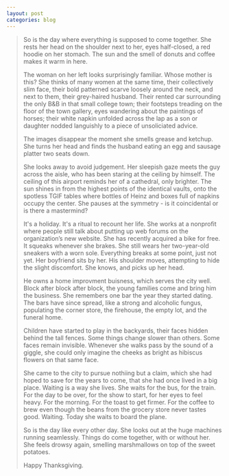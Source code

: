 ```yaml
---
layout: post
categories: blog
---
```


> So is the day where everything is supposed to come together. She rests her head on the shoulder next to her, eyes half-closed, a red hoodie on her stomach. The sun and the smell of donuts and coffee makes it warm in here.
>
> The woman on her left looks surprisingly familiar. Whose mother is this? She thinks of many women at the same time, their collectively slim face, their bold patterned scarve loosely around the neck, and next to them, their grey-haired husband. Their rented car surrounding the only B&B in that small college town; their footsteps treading on the floor of the town gallery, eyes wandering about the paintings of horses; their white napkin unfolded across the lap as a son or daughter nodded languishly to a piece of unsoliciated advice.
>
> The images disappear the moment she smells grease and ketchup. She turns her head and finds the husband eating an egg and sausage platter two seats down.
>
> She looks away to avoid judgement. Her sleepish gaze meets the guy across the aisle, who has been staring at the ceiling by himself. The ceiling of this airport reminds her of a cathedral, only brighter. The sun shines in from the highest points of the identical vaults, onto the spotless TGIF tables where bottles of Heinz and boxes full of napkins occupy the center. She pauses at the symmetry - is it coincidental or is there a mastermind?
>
> It's a holiday. It's a ritual to recount her life. She works at a nonprofit where people still talk about putting up web forums on the organization’s new website. She has recently acquired a bike for free. It squeaks whenever she brakes. She still wears her two-year-old sneakers with a worn sole. Everything breaks at some point, just not yet. Her boyfriend sits by her. His shoulder moves, attempting to hide the slight discomfort. She knows, and picks up her head.
>
> He owns a home improvment buisness, which serves the city well. Block after block after block, the young families come and bring him the business. She remembers one bar the year they started dating. The bars have since spread, like a strong and alcoholic fungus, populating the corner store, the firehouse, the empty lot, and the funeral home.
>
> Children have started to play in the backyards, their faces hidden behind the tall fences. Some things change slower than others. Some faces remain invisible. Whenever she walks pass by the sound of a giggle, she could only imagine the cheeks as bright as hibiscus flowers on that same face.
>
> She came to the city to pursue nothiing but a claim, which she had hoped to save for the years to come, that she had once lived in a big place. Waiting is a way she lives. She waits for the bus, for the train. For the day to be over, for the show to start, for her eyes to feel heavy. For the morning. For the toast to get firmer. For the coffee to brew even though the beans from the grocery store never tastes good. Waiting. Today she waits to board the plane.
>
> So is the day like every other day. She looks out at the huge machines running seamlessly. Things do come together, with or without her. She feels drowsy again, smelling marshmallows on top of the sweet potatoes.
>
> Happy Thanksgiving.